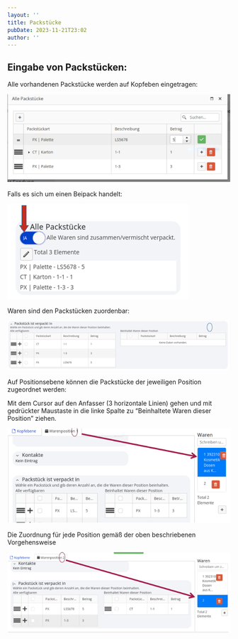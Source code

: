```yaml
---
layout: ''
title: Packstücke
pubDate: 2023-11-21T23:02
author: ''
---
```


## **Eingabe von Packstücken:**

Alle vorhandenen Packstücke werden auf Kopfeben eingetragen:

![image-1a6990.png](../../images/tutorials/image-1a6990.png)

Falls es sich um einen Beipack handelt:

![image-ab2982.png](../../images/tutorials/image-ab2982.png)

Waren sind den Packstücken zuordenbar:

![image-8e9ecf.png](../../images/tutorials/image-8e9ecf.png)

Auf Positionsebene können die Packstücke der jeweiligen Position zugeordnet werden:

Mit dem Cursor auf den Anfasser (3 horizontale Linien) gehen und mit gedrückter Maustaste in die linke Spalte zu “Beinhaltete Waren dieser Position” ziehen.

![image-b65c0c.png](../../images/tutorials/image-b65c0c.png)

Die Zuordnung für jede Position gemäß der oben beschriebenen Vorgehensweise

![image-fd2f1b.png](../../images/tutorials/image-fd2f1b.png)